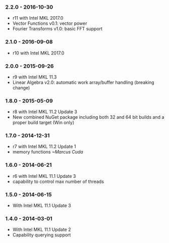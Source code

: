 ### 2.2.0 - 2016-10-30
* r11 with Intel MKL 2017.0
* Vector Functions v0.1: vector power
* Fourier Transforms v1.0: basic FFT support

### 2.1.0 - 2016-09-08
* r10 with Intel MKL 2017.0

### 2.0.0 - 2015-09-26
* r9 with Intel MKL 11.3
* Linear Algebra v2.0: automatic work array/buffer handling (breaking change)

### 1.8.0 - 2015-05-09
* r8 with Intel MKL 11.2 Update 3
* New combined NuGet package including both 32 and 64 bit builds and a proper build target (Win only)

### 1.7.0 - 2014-12-31
* r7 with Intel MKL 11.2 Update 1
* memory functions *~Marcus Cuda*

### 1.6.0 - 2014-06-21
* r6 with Intel MKL 11.1 Update 3
* capability to control max number of threads

### 1.5.0 - 2014-06-15
* With Intel MKL 11.1 Update 3

### 1.4.0 - 2014-03-01
* With Intel MKL 11.1 Update 2
* Capability querying support

